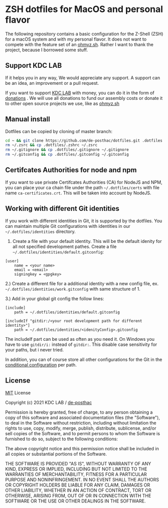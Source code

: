 # ZSH dotfiles for MacOS and personal flavor

The following repository contains a basic configuration for the Z-Shell (ZSH) for a macOS system and with my personal flavor. It does not want to compete with the feature set of an [ohmyz.sh](https://ohmyz.sh/). Rather I want to thank the project, because I borrowed some stuff.

## Support KDC LAB

If it helps you in any way, We would appreciate any support. A support can be an idea, an improvement or a pull request.

If you want to support [KDC LAB](https://github.com/kdc-lab/) with money, you can do it in the form of [donations](https://paypal.me/kdclab) . We will use all donations to fund our assembly costs or donate it to other open source projects we use, like as [ohmyz.sh](https://ohmyz.sh/)

## Manual install

Dotfiles can be copied by cloning of master branch:

```zsh
cd ~ && git clone https://github.com/de-posthac/dotfiles.git .dotfiles
rm ~/.zsrc && cp .dotfiles/.zshrc ~/.zsrc
rm ~/.gitignore && cp .dotfiles/.gitignore ~/.gitignore
rm ~/.gitconfig && cp .dotfiles/.gitconfig ~/.gitconfig
```

## Certifcates Authorities for node and npm

If you want to use private Certifcates Authorities (CA) for NodeJS and NPM, you can place your ca chain file under the path `~/.dotfiles/certs` with file name `ca-certificates.crt`. This will be taken into account by NodeJS.

## Working with different Git identities

If you work with different identities in Git, it is supported by the dotfiles. You can maintain multiple Git configurations with identities in our `~/.dotfiles/identities` directory.

1. Create a file with your default identity. This will be the default idenity for all not specified development pathes. Create a file `~/.dotfiles/identities/default.gitconfig`:

```git
[user]
    name = <your name>
    email = <email>
    signingkey = <gpgkey>
```

2.) Create a different file for a additional identity with a new config file, ex. `~/.dotfiles/identities/work.gitconfig` with same structure of 1.

3.) Add in your global git config the follow lines:

```git
[include]
    path = ~/.dotfiles/identities/default.gitconfig

[includeIf "gitdir:/<your root development path for different identity>"]
    path = ~/.dotfiles/identities/<idenityConfig>.gitconfig
```

The includeIf part can be used as often as you need it. On Windows you have to use `gitdir/i:` instead of `gitdir:`. This disable case sensitivity for your paths, but i never tried.

In addition, you can of course store all other configurations for the Git in the [conditional configuration](https://git-scm.com/docs/git-config#_includes) per path.

## License

[MIT](http://opensource.org/licenses/MIT) License

Copyright (c) 2021 KDC LAB / [de-posthac](https://github.com/de-posthac)

Permission is hereby granted, free of charge, to any person obtaining a copy
of this software and associated documentation files (the "Software"), to deal
in the Software without restriction, including without limitation the rights
to use, copy, modify, merge, publish, distribute, sublicense, and/or sell
copies of the Software, and to permit persons to whom the Software is
furnished to do so, subject to the following conditions:

The above copyright notice and this permission notice shall be included in all
copies or substantial portions of the Software.

THE SOFTWARE IS PROVIDED "AS IS", WITHOUT WARRANTY OF ANY KIND, EXPRESS OR
IMPLIED, INCLUDING BUT NOT LIMITED TO THE WARRANTIES OF MERCHANTABILITY,
FITNESS FOR A PARTICULAR PURPOSE AND NONINFRINGEMENT. IN NO EVENT SHALL THE
AUTHORS OR COPYRIGHT HOLDERS BE LIABLE FOR ANY CLAIM, DAMAGES OR OTHER
LIABILITY, WHETHER IN AN ACTION OF CONTRACT, TORT OR OTHERWISE, ARISING FROM,
OUT OF OR IN CONNECTION WITH THE SOFTWARE OR THE USE OR OTHER DEALINGS IN THE
SOFTWARE.
